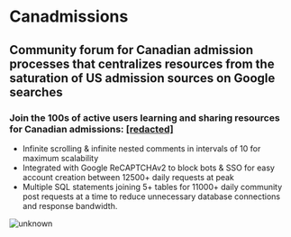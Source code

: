 # Canadmissions
## Community forum for Canadian admission processes that centralizes resources from the saturation of US admission sources on Google searches
### Join the 100s of active users learning and sharing resources for Canadian admissions: [[redacted]](https://www.google.com)

<ul>
  <li>Infinite scrolling & infinite nested comments in intervals of 10 for maximum scalability</li>
  <li>Integrated with Google ReCAPTCHAv2 to block bots & SSO for easy account creation between 12500+ daily requests at peak</li>
  <li>Multiple SQL statements joining 5+ tables for 11000+ daily community post requests at a time to reduce unnecessary database connections and response bandwidth.</li>
</ul>

![unknown](https://user-images.githubusercontent.com/69024184/190526051-6384b5c7-ccc8-483e-a3b8-e6f93529e979.png)
